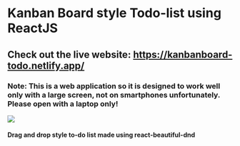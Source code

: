 # Kanban Board style Todo-list using ReactJS

## Check out the live website: https://kanbanboard-todo.netlify.app/

### Note: This is a web application so it is designed to work well only with a large screen, not on smartphones unfortunately. Please open with a laptop only!

<img src="https://github.com/sanz1475/Kanban-Board-style-Todolist-using-React/blob/main/Screen%20Recording%202021-09-01%20at%2011.35.59%20PM.gif" />

#### Drag and drop style to-do list made using react-beautiful-dnd
